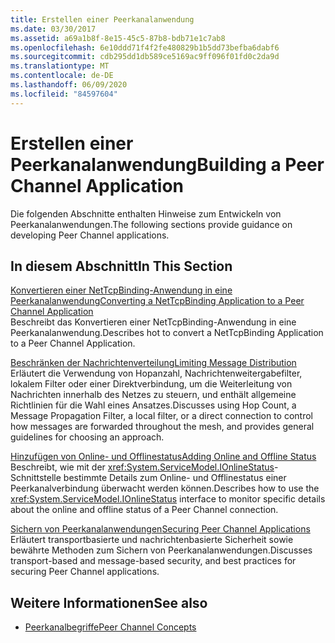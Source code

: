 ```yaml
---
title: Erstellen einer Peerkanalanwendung
ms.date: 03/30/2017
ms.assetid: a69a1b8f-8e15-45c5-87b8-bdb71e1c7ab8
ms.openlocfilehash: 6e10ddd71f4f2fe480829b1b5dd73befba6dabf6
ms.sourcegitcommit: cdb295dd1db589ce5169ac9ff096f01fd0c2da9d
ms.translationtype: MT
ms.contentlocale: de-DE
ms.lasthandoff: 06/09/2020
ms.locfileid: "84597604"
---
```

# <a name="building-a-peer-channel-application"></a><span data-ttu-id="3bfd0-102">Erstellen einer Peerkanalanwendung</span><span class="sxs-lookup"><span data-stu-id="3bfd0-102">Building a Peer Channel Application</span></span>
<span data-ttu-id="3bfd0-103">Die folgenden Abschnitte enthalten Hinweise zum Entwickeln von Peerkanalanwendungen.</span><span class="sxs-lookup"><span data-stu-id="3bfd0-103">The following sections provide guidance on developing Peer Channel applications.</span></span>  
  
## <a name="in-this-section"></a><span data-ttu-id="3bfd0-104">In diesem Abschnitt</span><span class="sxs-lookup"><span data-stu-id="3bfd0-104">In This Section</span></span>  
 [<span data-ttu-id="3bfd0-105">Konvertieren einer NetTcpBinding-Anwendung in eine Peerkanalanwendung</span><span class="sxs-lookup"><span data-stu-id="3bfd0-105">Converting a NetTcpBinding Application to a Peer Channel Application</span></span>](converting-a-nettcpbinding-application-to-a-peer-channel-application.md)  
 <span data-ttu-id="3bfd0-106">Beschreibt das Konvertieren einer NetTcpBinding-Anwendung in eine Peerkanalanwendung.</span><span class="sxs-lookup"><span data-stu-id="3bfd0-106">Describes hot to convert a NetTcpBinding Application to a Peer Channel Application.</span></span>  
  
 [<span data-ttu-id="3bfd0-107">Beschränken der Nachrichtenverteilung</span><span class="sxs-lookup"><span data-stu-id="3bfd0-107">Limiting Message Distribution</span></span>](limiting-message-distribution.md)  
 <span data-ttu-id="3bfd0-108">Erläutert die Verwendung von Hopanzahl, Nachrichtenweitergabefilter, lokalem Filter oder einer Direktverbindung, um die Weiterleitung von Nachrichten innerhalb des Netzes zu steuern, und enthält allgemeine Richtlinien für die Wahl eines Ansatzes.</span><span class="sxs-lookup"><span data-stu-id="3bfd0-108">Discusses using Hop Count, a Message Propagation Filter, a local filter, or a direct connection to control how messages are forwarded throughout the mesh, and provides general guidelines for choosing an approach.</span></span>  
  
 [<span data-ttu-id="3bfd0-109">Hinzufügen von Online- und Offlinestatus</span><span class="sxs-lookup"><span data-stu-id="3bfd0-109">Adding Online and Offline Status</span></span>](adding-online-and-offline-status.md)  
 <span data-ttu-id="3bfd0-110">Beschreibt, wie mit der <xref:System.ServiceModel.IOnlineStatus>-Schnittstelle bestimmte Details zum Online- und Offlinestatus einer Peerkanalverbindung überwacht werden können.</span><span class="sxs-lookup"><span data-stu-id="3bfd0-110">Describes how to use the <xref:System.ServiceModel.IOnlineStatus> interface to monitor specific details about the online and offline status of a Peer Channel connection.</span></span>  
  
 [<span data-ttu-id="3bfd0-111">Sichern von Peerkanalanwendungen</span><span class="sxs-lookup"><span data-stu-id="3bfd0-111">Securing Peer Channel Applications</span></span>](securing-peer-channel-applications.md)  
 <span data-ttu-id="3bfd0-112">Erläutert transportbasierte und nachrichtenbasierte Sicherheit sowie bewährte Methoden zum Sichern von Peerkanalanwendungen.</span><span class="sxs-lookup"><span data-stu-id="3bfd0-112">Discusses transport-based and message-based security, and best practices for securing Peer Channel applications.</span></span>  
  
## <a name="see-also"></a><span data-ttu-id="3bfd0-113">Weitere Informationen</span><span class="sxs-lookup"><span data-stu-id="3bfd0-113">See also</span></span>

- [<span data-ttu-id="3bfd0-114">Peerkanalbegriffe</span><span class="sxs-lookup"><span data-stu-id="3bfd0-114">Peer Channel Concepts</span></span>](peer-channel-concepts.md)

